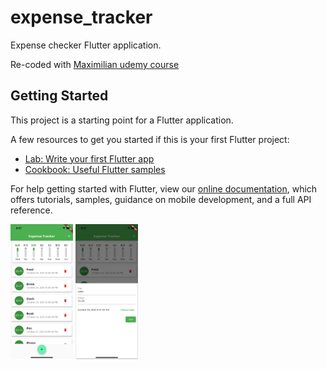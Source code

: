 # expense_tracker

Expense checker Flutter application.

Re-coded with [Maximilian udemy course](https://www.udemy.com/course/learn-flutter-dart-to-build-ios-android-apps/)

## Getting Started

This project is a starting point for a Flutter application.

A few resources to get you started if this is your first Flutter project:

- [Lab: Write your first Flutter app](https://flutter.dev/docs/get-started/codelab)
- [Cookbook: Useful Flutter samples](https://flutter.dev/docs/cookbook)

For help getting started with Flutter, view our
[online documentation](https://flutter.dev/docs), which offers tutorials,
samples, guidance on mobile development, and a full API reference.

<p float="left">
  <img src="./assets/images/ScreenShot-iPhone13_1.png" width="100" />
  <img src="./assets/images/ScreenShot-iPhone13_2.png" width="100" />
</p>